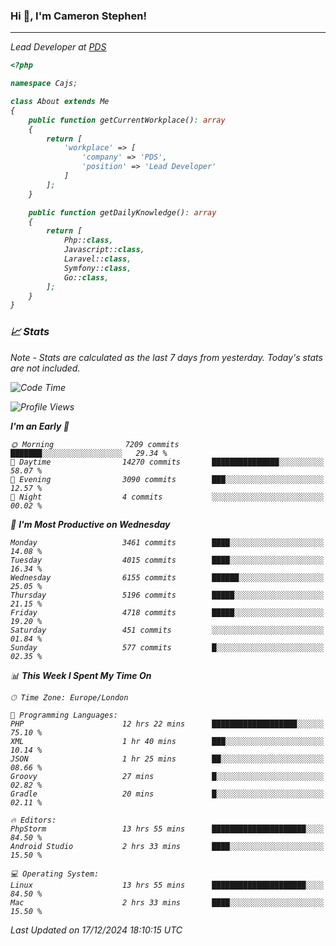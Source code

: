 ### Hi 👋, I'm Cameron Stephen!
<hr>
<p><em>Lead Developer at <a href="https://prindatasolutions.co.uk">PDS</a></p>


```php
<?php

namespace Cajs;

class About extends Me
{
    public function getCurrentWorkplace(): array
    {
        return [
            'workplace' => [
                'company' => 'PDS',
                'position' => 'Lead Developer'
            ]
        ];
    }

    public function getDailyKnowledge(): array
    {
        return [
            Php::class,
            Javascript::class,
            Laravel::class,
            Symfony::class,
            Go::class,
        ];
    }
}
```

### 📈 Stats
<p><em>Note - Stats are calculated as the last 7 days from yesterday. Today's stats are not included.</em></p>


<!--START_SECTION:waka-->
![Code Time](http://img.shields.io/badge/Code%20Time-4%2C143%20hrs%205%20mins-blue)

![Profile Views](http://img.shields.io/badge/Profile%20Views-0-blue)

**I'm an Early 🐤** 

```text
🌞 Morning                7209 commits        ███████░░░░░░░░░░░░░░░░░░   29.34 % 
🌆 Daytime                14270 commits       ███████████████░░░░░░░░░░   58.07 % 
🌃 Evening                3090 commits        ███░░░░░░░░░░░░░░░░░░░░░░   12.57 % 
🌙 Night                  4 commits           ░░░░░░░░░░░░░░░░░░░░░░░░░   00.02 % 
```
📅 **I'm Most Productive on Wednesday** 

```text
Monday                   3461 commits        ████░░░░░░░░░░░░░░░░░░░░░   14.08 % 
Tuesday                  4015 commits        ████░░░░░░░░░░░░░░░░░░░░░   16.34 % 
Wednesday                6155 commits        ██████░░░░░░░░░░░░░░░░░░░   25.05 % 
Thursday                 5196 commits        █████░░░░░░░░░░░░░░░░░░░░   21.15 % 
Friday                   4718 commits        █████░░░░░░░░░░░░░░░░░░░░   19.20 % 
Saturday                 451 commits         ░░░░░░░░░░░░░░░░░░░░░░░░░   01.84 % 
Sunday                   577 commits         █░░░░░░░░░░░░░░░░░░░░░░░░   02.35 % 
```


📊 **This Week I Spent My Time On** 

```text
🕑︎ Time Zone: Europe/London

💬 Programming Languages: 
PHP                      12 hrs 22 mins      ███████████████████░░░░░░   75.10 % 
XML                      1 hr 40 mins        ███░░░░░░░░░░░░░░░░░░░░░░   10.14 % 
JSON                     1 hr 25 mins        ██░░░░░░░░░░░░░░░░░░░░░░░   08.66 % 
Groovy                   27 mins             █░░░░░░░░░░░░░░░░░░░░░░░░   02.82 % 
Gradle                   20 mins             █░░░░░░░░░░░░░░░░░░░░░░░░   02.11 % 

🔥 Editors: 
PhpStorm                 13 hrs 55 mins      █████████████████████░░░░   84.50 % 
Android Studio           2 hrs 33 mins       ████░░░░░░░░░░░░░░░░░░░░░   15.50 % 

💻 Operating System: 
Linux                    13 hrs 55 mins      █████████████████████░░░░   84.50 % 
Mac                      2 hrs 33 mins       ████░░░░░░░░░░░░░░░░░░░░░   15.50 % 
```


 Last Updated on 17/12/2024 18:10:15 UTC
<!--END_SECTION:waka-->
